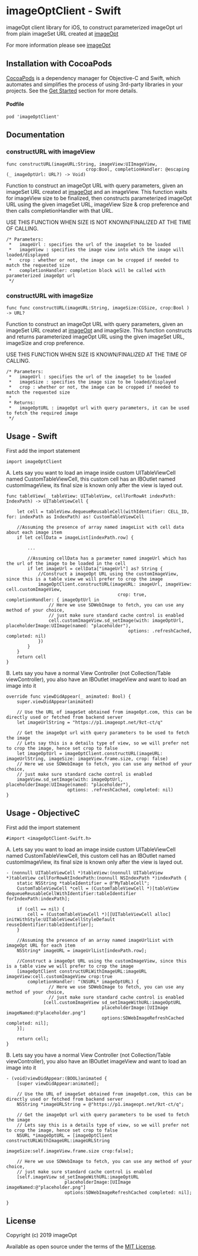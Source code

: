 # imageOptClient - Swift
imageOpt client library for iOS, to construct parameterized imageOpt url from plain imageSet URL created at [imageOpt][1]

For more information please see [imageOpt][1]

## Installation with CocoaPods

[CocoaPods](http://cocoapods.org/) is a dependency manager for Objective-C and Swift, which automates and simplifies the process of using 3rd-party libraries in your projects. See the [Get Started](http://cocoapods.org/#get_started) section for more details.

#### Podfile
```
pod 'imageOptClient'
```

## Documentation
### constructURL with imageView
```
func constructURL(imageURL:String, imageView:UIImageView,
                              crop:Bool, completionHandler: @escaping (_ imageOptUrl: URL?) -> Void)
```                           
Function to construct an imageOpt URL with query parameters, given an imageSet URL created at [imageOpt][1] and an imageView. This function waits for imageView size to be finalized, then constructs parameterized imageOpt URL using the given imageSet URL, imageView Size & crop preference and then calls completionHandler with that URL.

USE THIS FUNCTION WHEN SIZE IS NOT KNOWN/FINALIZED AT THE TIME OF CALLING.


```
/* Parameters:
 *   imageUrl : specifies the url of the imageSet to be loaded
 *   imageView : specifies the image view into which the image will loaded/displayed
 *   crop : whether or not, the image can be cropped if needed to match the requested size
 *   completionHandler: completion block will be called with parameterized imageOpt url
 */
```
### constructURL with imageSize
```
func func constructURL(imageURL:String, imageSize:CGSize, crop:Bool ) -> URL? 
```
Function to construct an imageOpt URL with query parameters, given an imageSet URL created at [imageOpt][1] and imageSize. This function constructs and returns parameterized imageOpt URL using the given imageSet URL, imageSize and crop preference.

USE THIS FUNCTION WHEN SIZE IS KNOWN/FINALIZED AT THE TIME OF CALLING.

```
/* Parameters:
 *   imageUrl : specifies the url of the imageSet to be loaded
 *   imageSize : specifies the image size to be loaded/displayed
 *   crop : whether or not, the image can be cropped if needed to match the requested size
 *
 * Returns:
 *   imageOptURL : imageOpt url with query parameters, it can be used to fetch the required image
 */
```

## Usage - Swift

First add the import statement
```
import imageOptClient
```

A. Lets say you want to load an image inside custom UITableViewCell named CustomTableViewCell, this custom cell has an IBOutlet named customImageView, its final size is known only after the view is layed out.

```
func tableView(_ tableView: UITableView, cellForRowAt indexPath: IndexPath) -> UITableViewCell {

    let cell = tableView.dequeueReusableCell(withIdentifier: CELL_ID, for: indexPath as IndexPath) as! CustomTableViewCell

    //Assuming the presence of array named imageList with cell data about each image item
    if let cellData = imageList[indexPath.row] {

        ...

        //Assuming cellData has a parameter named imageUrl which has the url of the image to be loaded in the cell
        if let imageUrl = cellData["imageUrl"] as? String {
            //Construct a imageOpt URL using the customImageView, since this is a table view we will prefer to crop the image
            imageOptClient.constructURL(imageURL: imageUrl, imageView: cell.customImageView,
                                          crop: true, completionHandler: { imageOptUrl in
    	        // Here we use SDWebImage to fetch, you can use any method of your choice,
    	        // just make sure standard cache control is enabled
                cell.customImageView.sd_setImage(with: imageOptUrl, placeholderImage:UIImage(named: "placeholder"),
                                              options: .refreshCached, completed: nil)
            })
        }
    }
    return cell
}
```

B. Lets say you have a normal View Controller (not Collection/Table viewController), you also have an IBOutlet imageView and want to load an image into it

```
override func viewDidAppear(_ animated: Bool) {
    super.viewDidAppear(animated)

    // Use the URL of imageSet obtained from imageOpt.com, this can be directly used or fetched from backend server
    let imageUrlString = "https://p1.imageopt.net/9zt-ct/q"

    // Get the imageOpt url with query parameters to be used to fetch the image
    // Lets say this is a details type of view, so we will prefer not to crop the image, hence set crop to false
    let imageOptUrl = imageOptClient.constructURL(imageURL: imageUrlString, imageSize: imageView.frame.size, crop: false)
    // Here we use SDWebImage to fetch, you can use any method of your choice,
    // just make sure standard cache control is enabled
    imageView.sd_setImage(with: imageOptUrl, placeholderImage:UIImage(named: "placeholder"),
                       options: .refreshCached, completed: nil)
}        
```

## Usage - ObjectiveC

First add the import statement
```
#import <imageOptClient-Swift.h>
```

A. Lets say you want to load an image inside custom UITableViewCell named CustomTableViewCell, this custom cell has an IBOutlet named customImageView, its final size is known only after the view is layed out.

```
- (nonnull UITableViewCell *)tableView:(nonnull UITableView *)tableView cellForRowAtIndexPath:(nonnull NSIndexPath *)indexPath {
    static NSString *tableIdentifier = @"MyTableCell";
    CustomTableViewCell *cell = (CustomTableViewCell *)[tableView dequeueReusableCellWithIdentifier:tableIdentifier forIndexPath:indexPath];
    
    if (cell == nil) {
        cell = (CustomTableViewCell *)[[UITableViewCell alloc] initWithStyle:UITableViewCellStyleDefault reuseIdentifier:tableIdentifier];
    }

    //Assuming the presence of an array named imageUrlList with imageOpt URL for each item
    NSString* imageURL = imageUrlList[indexPath.row];

    //Construct a imageOpt URL using the customImageView, since this is a table view we will prefer to crop the image
    [imageOptClient constructURLWithImageURL:imageURL imageView:cell.customImageView crop:true 
        completionHandler: ^(NSURL* imageOptURL) {
    	        // Here we use SDWebImage to fetch, you can use any method of your choice,
    	        // just make sure standard cache control is enabled
              [cell.customImageView sd_setImageWithURL:imageOptURL
                                    placeholderImage:[UIImage imageNamed:@"placeholder.png"] 
                                    options:SDWebImageRefreshCached completed: nil];
    }];
    
    return cell;
}

```

B. Lets say you have a normal View Controller (not Collection/Table viewController), you also have an IBOutlet imageView and want to load an image into it

```
- (void)viewDidAppear:(BOOL)animated {
    [super viewDidAppear:animated];

    // Use the URL of imageSet obtained from imageOpt.com, this can be directly used or fetched from backend server
    NSString *imageURLString = @"https://p1.imageopt.net/9zt-ct/q";

    // Get the imageOpt url with query parameters to be used to fetch the image
    // Lets say this is a details type of view, so we will prefer not to crop the image, hence set crop to false
    NSURL *imageOptURL = [imageOptClient constructURLWithImageURL:imageURLString 
                                                        imageSize:self.imageView.frame.size crop:false];

    // Here we use SDWebImage to fetch, you can use any method of your choice,
    // just make sure standard cache control is enabled
    [self.imageView sd_setImageWithURL:imageOptURL 
                      placeholderImage:[UIImage imageNamed:@"placeholder.png"] 
                      options:SDWebImageRefreshCached completed: nil];

}
```

License
--------

Copyright (c) 2019 imageOpt

Available as open source under the terms of the [MIT License](http://opensource.org/licenses/MIT).

 [1]: https://imageopt.com
